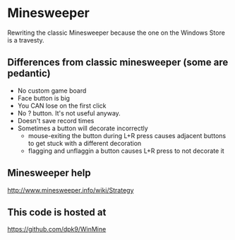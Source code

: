# Minesweeper
Rewriting the classic Minesweeper because the one on the Windows Store is a travesty.

## Differences from classic minesweeper (some are pedantic)
* No custom game board
* Face button is big
* You CAN lose on the first click
* No ? button. It's not useful anyway.
* Doesn't save record times
* Sometimes a button will decorate incorrectly
  * mouse-exiting the button during L+R press causes adjacent buttons to get stuck with a different decoration
  * flagging and unflaggin a button causes L+R press to not decorate it

## Minesweeper help
http://www.minesweeper.info/wiki/Strategy

## This code is hosted at
https://github.com/dpk9/WinMine
